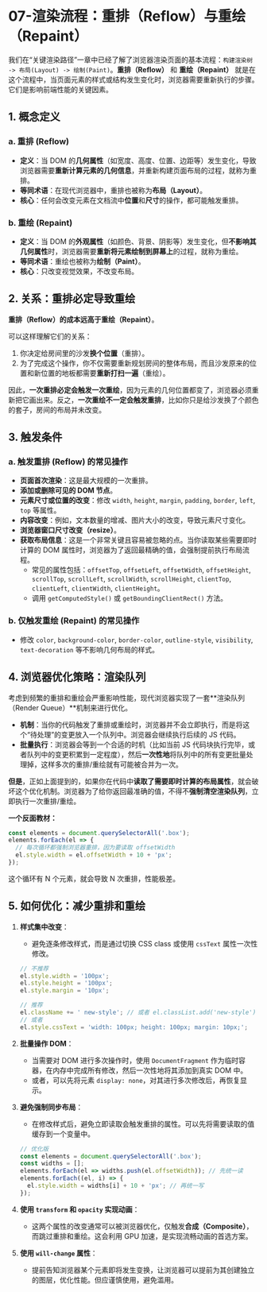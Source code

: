 # 07-渲染流程：重排（Reflow）与重绘（Repaint）

我们在“关键渲染路径”一章中已经了解了浏览器渲染页面的基本流程：`构建渲染树 -> 布局(Layout) -> 绘制(Paint)`。**重排（Reflow）** 和 **重绘（Repaint）** 就是在这个流程中，当页面元素的样式或结构发生变化时，浏览器需要重新执行的步骤。它们是影响前端性能的关键因素。

## 1. 概念定义

### a. 重排 (Reflow)

*   **定义**：当 DOM 的**几何属性**（如宽度、高度、位置、边距等）发生变化，导致浏览器需要**重新计算元素的几何信息**，并重新构建页面布局的过程，就称为重排。
*   **等同术语**：在现代浏览器中，重排也被称为**布局（Layout）**。
*   **核心**：任何会改变元素在文档流中**位置**和**尺寸**的操作，都可能触发重排。

### b. 重绘 (Repaint)

*   **定义**：当 DOM 的**外观属性**（如颜色、背景、阴影等）发生变化，但**不影响其几何属性**时，浏览器需要**重新将元素绘制到屏幕上**的过程，就称为重绘。
*   **等同术语**：重绘也被称为**绘制（Paint）**。
*   **核心**：只改变视觉效果，不改变布局。

## 2. 关系：重排必定导致重绘

**重排（Reflow）的成本远高于重绘（Repaint）**。

可以这样理解它们的关系：
1.  你决定给房间里的沙发**换个位置**（重排）。
2.  为了完成这个操作，你不仅需要重新规划房间的整体布局，而且沙发原来的位置和新位置的地板都需要**重新打扫一遍**（重绘）。

因此，**一次重排必定会触发一次重绘**，因为元素的几何位置都变了，浏览器必须重新把它画出来。反之，**一次重绘不一定会触发重排**，比如你只是给沙发换了个颜色的套子，房间的布局并未改变。

## 3. 触发条件

### a. 触发重排 (Reflow) 的常见操作

*   **页面首次渲染**：这是最大规模的一次重排。
*   **添加或删除可见的 DOM 节点**。
*   **元素尺寸或位置的改变**：修改 `width`, `height`, `margin`, `padding`, `border`, `left`, `top` 等属性。
*   **内容改变**：例如，文本数量的增减、图片大小的改变，导致元素尺寸变化。
*   **浏览器窗口尺寸改变（resize）**。
*   **获取布局信息**：这是一个非常关键且容易被忽略的点。当你读取某些需要即时计算的 DOM 属性时，浏览器为了返回最精确的值，会强制提前执行布局流程。
    *   常见的属性包括：`offsetTop`, `offsetLeft`, `offsetWidth`, `offsetHeight`, `scrollTop`, `scrollLeft`, `scrollWidth`, `scrollHeight`, `clientTop`, `clientLeft`, `clientWidth`, `clientHeight`。
    *   调用 `getComputedStyle()` 或 `getBoundingClientRect()` 方法。

### b. 仅触发重绘 (Repaint) 的常见操作

*   修改 `color`, `background-color`, `border-color`, `outline-style`, `visibility`, `text-decoration` 等不影响几何布局的样式。

## 4. 浏览器优化策略：渲染队列

考虑到频繁的重排和重绘会严重影响性能，现代浏览器实现了一套**渲染队列（Render Queue）**机制来进行优化。

*   **机制**：当你的代码触发了重排或重绘时，浏览器并不会立即执行，而是将这个“待处理”的变更放入一个队列中。浏览器会继续执行后续的 JS 代码。
*   **批量执行**：浏览器会等到一个合适的时机（比如当前 JS 代码块执行完毕，或者队列中的变更积累到一定程度），然后**一次性地**将队列中的所有变更批量处理掉，这样多次的重排/重绘就有可能被合并为一次。

**但是**，正如上面提到的，如果你在代码中**读取了需要即时计算的布局属性**，就会破坏这个优化机制。浏览器为了给你返回最准确的值，不得不**强制清空渲染队列**，立即执行一次重排/重绘。

**一个反面教材：**
```javascript
const elements = document.querySelectorAll('.box');
elements.forEach(el => {
  // 每次循环都强制浏览器重排，因为要读取 offsetWidth
  el.style.width = el.offsetWidth + 10 + 'px';
});
```
这个循环有 N 个元素，就会导致 N 次重排，性能极差。

## 5. 如何优化：减少重排和重绘

1.  **样式集中改变**：
    *   避免逐条修改样式，而是通过切换 CSS class 或使用 `cssText` 属性一次性修改。
    ```javascript
    // 不推荐
    el.style.width = '100px';
    el.style.height = '100px';
    el.style.margin = '10px';

    // 推荐
    el.className += ' new-style'; // 或者 el.classList.add('new-style')
    // 或者
    el.style.cssText = 'width: 100px; height: 100px; margin: 10px;';
    ```

2.  **批量操作 DOM**：
    *   当需要对 DOM 进行多次操作时，使用 `DocumentFragment` 作为临时容器，在内存中完成所有修改，然后一次性地将其添加到真实 DOM 中。
    *   或者，可以先将元素 `display: none`，对其进行多次修改后，再恢复显示。

3.  **避免强制同步布局**：
    *   在修改样式后，避免立即读取会触发重排的属性。可以先将需要读取的值缓存到一个变量中。
    ```javascript
    // 优化版
    const elements = document.querySelectorAll('.box');
    const widths = [];
    elements.forEach(el => widths.push(el.offsetWidth)); // 先统一读
    elements.forEach((el, i) => {
      el.style.width = widths[i] + 10 + 'px'; // 再统一写
    });
    ```

4.  **使用 `transform` 和 `opacity` 实现动画**：
    *   这两个属性的改变通常可以被浏览器优化，仅触发**合成（Composite）**，而跳过重排和重绘。这会利用 GPU 加速，是实现流畅动画的首选方案。

5.  **使用 `will-change` 属性**：
    *   提前告知浏览器某个元素即将发生变换，让浏览器可以提前为其创建独立的图层，优化性能。但应谨慎使用，避免滥用。
